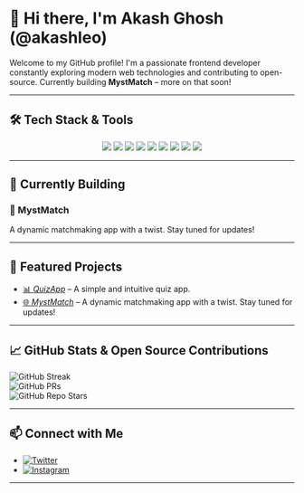 # 👋 Hi there, I'm Akash Ghosh (@akashleo)

Welcome to my GitHub profile! I'm a passionate frontend developer constantly exploring modern web technologies and contributing to open-source. Currently building **MystMatch** – more on that soon!

---

## 🛠️ Tech Stack & Tools

<div align="center">
  <img src="https://img.shields.io/badge/Javascript-F7DF1E?logo=javascript&logoColor=black&style=for-the-badge" />
  <img src="https://img.shields.io/badge/Typescript-3178C6?logo=typescript&logoColor=white&style=for-the-badge" />
  <img src="https://img.shields.io/badge/React-61DAFB?logo=react&logoColor=black&style=for-the-badge" />
  <img src="https://img.shields.io/badge/Next.js-000000?logo=nextdotjs&logoColor=white&style=for-the-badge" />
  <img src="https://img.shields.io/badge/Node.js-339933?logo=nodedotjs&logoColor=white&style=for-the-badge" />
  <img src="https://img.shields.io/badge/Express.js-000000?logo=express&logoColor=white&style=for-the-badge" />
  <img src="https://img.shields.io/badge/MongoDB-47A248?logo=mongodb&logoColor=white&style=for-the-badge" />
  <img src="https://img.shields.io/badge/Svelte-FF3E00?logo=svelte&logoColor=white&style=for-the-badge" />
  <img src="https://img.shields.io/badge/Python-3776AB?logo=python&logoColor=white&style=for-the-badge" />
</div>

---

## 🚧 Currently Building

### 🔨 MystMatch  
A dynamic matchmaking app with a twist. Stay tuned for updates!

---

## 📌 Featured Projects

- [📊 *QuizApp*](https://github.com/akashleo/quiz-app) – A simple and intuitive quiz app.  
- [🌐 *MystMatch*](https://github.com/akashleo/mystmatch-app) – A dynamic matchmaking app with a twist. Stay tuned for updates!

---

## 📈 GitHub Stats & Open Source Contributions

![GitHub Streak](https://streak-stats.demolab.com?user=akashleo&theme=dark&hide_border=true)  
![GitHub PRs](https://img.shields.io/github/issues-pr/akashleo?style=for-the-badge)  
![GitHub Repo Stars](https://img.shields.io/github/stars/akashleo?style=for-the-badge)

---

## 📫 Connect with Me

- [![Twitter](https://img.shields.io/badge/X-000000?logo=x&logoColor=white&style=for-the-badge)](https://x.com/akashleo_tw)
- [![Instagram](https://img.shields.io/badge/Instagram-E4405F?logo=instagram&logoColor=white&style=for-the-badge)](https://www.instagram.com/aqaash.g/)

---

<!---
akashleo/akashleo is a ✨ special ✨ repository because its `README.md` (this file) appears on your GitHub profile.
You can click the Preview link to take a look at your changes.
--->
